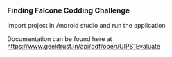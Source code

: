 
### Finding Falcone Codding Challenge

Import project in Android studio and run the application

Documentation can be found here at https://www.geektrust.in/api/pdf/open/UIPS1Evaluate
